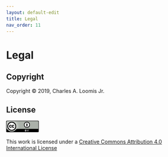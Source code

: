 ```yaml
---
layout: default-edit
title: Legal
nav_order: 11
---
```


# Legal

## Copyright

Copyright &copy; 2019, Charles A. Loomis Jr.

## License

![license-logo](assets/cc-license.png)

This work is licensed under a [Creative Commons Attribution 4.0
International
License](href="http://creativecommons.org/licenses/by/4.0/")
